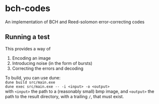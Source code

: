 # bch-codes
An implementation of BCH and Reed-solomon error-correcting codes

## Running a test
This provides a way of
1) Encoding an image
2) Introducing noise (in the form of bursts)
3) Correcting the errors and decoding

To build, you can use dune:  
`dune build src/main.exe`  
`dune exec src/main.exe -- -i <input> -o <output>`  
with `<input>` the path to a (reasonably small) bmp image, and `<output>` the path to the result directory, with a trailing `/`, that must exist.
